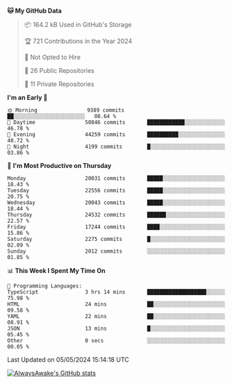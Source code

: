 <!--START_SECTION:waka-->
**🐱 My GitHub Data** 

> 📦 164.2 kB Used in GitHub's Storage 
 > 
> 🏆 721 Contributions in the Year 2024
 > 
> 🚫 Not Opted to Hire
 > 
> 📜 26 Public Repositories 
 > 
> 🔑 11 Private Repositories 
 > 
**I'm an Early 🐤** 

```text
🌞 Morning                9389 commits        ██░░░░░░░░░░░░░░░░░░░░░░░   08.64 % 
🌆 Daytime                50846 commits       ████████████░░░░░░░░░░░░░   46.78 % 
🌃 Evening                44259 commits       ██████████░░░░░░░░░░░░░░░   40.72 % 
🌙 Night                  4199 commits        █░░░░░░░░░░░░░░░░░░░░░░░░   03.86 % 
```
📅 **I'm Most Productive on Thursday** 

```text
Monday                   20031 commits       █████░░░░░░░░░░░░░░░░░░░░   18.43 % 
Tuesday                  22556 commits       █████░░░░░░░░░░░░░░░░░░░░   20.75 % 
Wednesday                20043 commits       █████░░░░░░░░░░░░░░░░░░░░   18.44 % 
Thursday                 24532 commits       ██████░░░░░░░░░░░░░░░░░░░   22.57 % 
Friday                   17244 commits       ████░░░░░░░░░░░░░░░░░░░░░   15.86 % 
Saturday                 2275 commits        █░░░░░░░░░░░░░░░░░░░░░░░░   02.09 % 
Sunday                   2012 commits        ░░░░░░░░░░░░░░░░░░░░░░░░░   01.85 % 
```


📊 **This Week I Spent My Time On** 

```text
💬 Programming Languages: 
TypeScript               3 hrs 14 mins       ███████████████████░░░░░░   75.98 % 
HTML                     24 mins             ██░░░░░░░░░░░░░░░░░░░░░░░   09.58 % 
YAML                     22 mins             ██░░░░░░░░░░░░░░░░░░░░░░░   08.91 % 
JSON                     13 mins             █░░░░░░░░░░░░░░░░░░░░░░░░   05.45 % 
Other                    0 secs              ░░░░░░░░░░░░░░░░░░░░░░░░░   00.05 % 
```


 Last Updated on 05/05/2024 15:14:18 UTC
<!--END_SECTION:waka-->

[![AlwaysAwake's GitHub stats](https://github-readme-stats.vercel.app/api?username=AlwaysAwake&show_icons=true&theme=github_dark&count_private=true)](https://github.com/AlwaysAwake/AlwaysAwake)
